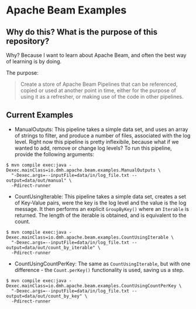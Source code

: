 # Apache Beam Examples

## Why do this? What is the purpose of this repository?

Why? Because I want to learn about Apache Beam, and often the best way of learning is by doing.

The purpose:

> Create a store of Apache Beam Pipelines that can be referenced, copied or used at another point in time, 
either for the purpose of using it as a refresher, or making use of the code in other pipelines.

## Current Examples

- ManualOutputs: This pipeline takes a simple data set, and uses an array of strings to filter,
and produce a number of files, associated with the log level. Right now this pipeline is pretty inflexibile,
because what if we wanted to add, remove or change log levels?
To run this pipeline, provide the following arguments:
```shell
$ mvn compile exec:java -Dexec.mainClass=io.dmh.apache.beam.examples.ManualOutputs \
  "-Dexec.args=--inputFile=data/in/log_file.txt --output=data/out/manual" \
  -Pdirect-runner
```

- CountUsingIterable: This pipeline takes a simple data set, creates a set of Key-Value pairs, were the key is the
log level and the value is the log message. It then performs an explicit `GroupByKey()` where an `Iterable` is returned.
The length of the iterable is obtained, and is equivalent to the count.
```shell
$ mvn compile exec:java -Dexec.mainClass=io.dmh.apache.beam.examples.CountUsingIterable \
  "-Dexec.args=--inputFile=data/in/log_file.txt --output=data/out/count_by_iterable" \
  -Pdirect-runner
```

- CountUsingCountPerKey: The same as `CountUsingIterable`, but with one difference - the `Count.perKey()` functionality is used,
saving us a step.
```shell
$ mvn compile exec:java -Dexec.mainClass=io.dmh.apache.beam.examples.CountUsingCountPerKey \
  "-Dexec.args=--inputFile=data/in/log_file.txt --output=data/out/count_by_key" \
  -Pdirect-runner
```
